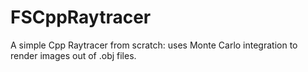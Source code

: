 # FSCppRaytracer

A simple Cpp Raytracer from scratch: uses Monte Carlo integration to render images out of .obj files.
